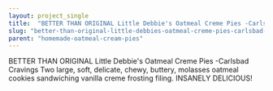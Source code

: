 ```yaml
---
layout: project_single
title:  "BETTER THAN ORIGINAL Little Debbie's Oatmeal Creme Pies -Carlsbad Cravings Two large, soft, delicate, chewy, buttery, molasses oatmeal cookies sandwiching vanilla creme frosting filing. INSANELY DELICIOUS!"
slug: "better-than-original-little-debbies-oatmeal-creme-pies-carlsbad-cravings-two-large-soft-delicate-chewy"
parent: "homemade-oatmeal-cream-pies"
---
```

BETTER THAN ORIGINAL Little Debbie's Oatmeal Creme Pies -Carlsbad Cravings Two large, soft, delicate, chewy, buttery, molasses oatmeal cookies sandwiching vanilla creme frosting filing. INSANELY DELICIOUS!